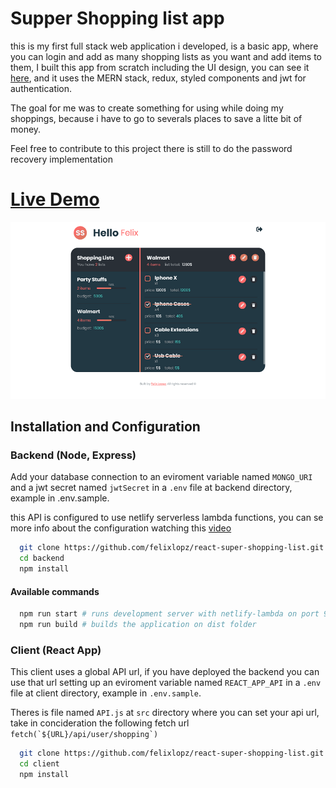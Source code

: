 # Supper Shopping list app

this is my first full stack web application i developed, is a basic app, where you can login and add as many shopping lists as you want and add items to them, I built this app from scratch including the UI design, you can see it [here](https://www.figma.com/file/tj2xEHtrz8av6EIQCN3adD/super-shopping-list?node-id=0%3A1), and it uses the MERN stack, redux, styled components and jwt for authentication.

The goal for me was to create something for using while doing my shoppings, because i have to go to severals places to save a litte bit of money.

Feel free to contribute to this project there is still to do the password recovery implementation

# [Live Demo](https://ssl.felixlopez.tech)

![thumbnail](thumbnail.png)

## Installation and Configuration

### Backend (Node, Express)

Add your database connection to an eviroment variable named `MONGO_URI` and a jwt secret named `jwtSecret` in a `.env` file at backend directory, example in .env.sample.

this API is configured to use netlify serverless lambda functions, you can se more info about the configuration watching this [video](https://www.youtube.com/watch?v=hQAu0YEIF0g)

```sh
  git clone https://github.com/felixlopz/react-super-shopping-list.git
  cd backend
  npm install
```

#### Available commands

```sh
  npm run start # runs development server with netlify-lambda on port 9000 
  npm run build # builds the application on dist folder
```

### Client (React App)

This client uses a global API url, if you have deployed the backend you can use that url setting up an eviroment variable named `REACT_APP_API` in a `.env` file at client directory, example in `.env.sample`.

Theres is file named `API.js` at `src` directory where you can set your api url, take in concideration the following fetch url ``` fetch(`${URL}/api/user/shopping`)```

```sh
  git clone https://github.com/felixlopz/react-super-shopping-list.git
  cd client
  npm install
```



